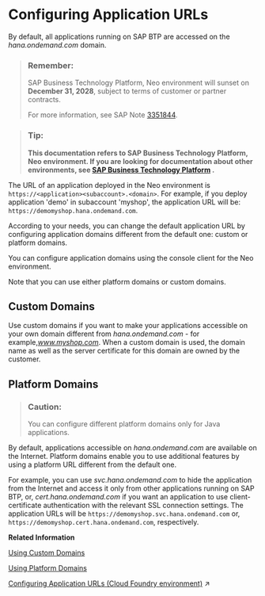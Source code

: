<!-- loio7ceeaa5e528140c48ae53b68433293ba -->

# Configuring Application URLs

By default, all applications running on SAP BTP are accessed on the *hana.ondemand.com* domain.

> ### Remember:  
> SAP Business Technology Platform, Neo environment will sunset on **December 31, 2028**, subject to terms of customer or partner contracts.
> 
> For more information, see SAP Note [3351844](https://me.sap.com/notes/3351844).

> ### Tip:  
> **This documentation refers to SAP Business Technology Platform, Neo environment. If you are looking for documentation about other environments, see [SAP Business Technology Platform](https://help.sap.com/docs/btp/sap-business-technology-platform/sap-business-technology-platform?version=Cloud) .**

The URL of an application deployed in the Neo environment is `https://<application><subaccount>.<domain>`. For example, if you deploy application 'demo' in subaccount 'myshop', the application URL will be: `https://demomyshop.hana.ondemand.com`.

According to your needs, you can change the default application URL by configuring application domains different from the default one: custom or platform domains.

You can configure application domains using the console client for the Neo environment.

Note that you can use either platform domains or custom domains.



## Custom Domains

Use custom domains if you want to make your applications accessible on your own domain different from *hana.ondemand.com* - for example,*www.myshop.com*. When a custom domain is used, the domain name as well as the server certificate for this domain are owned by the customer.



## Platform Domains

> ### Caution:  
> You can configure different platform domains only for Java applications.

By default, applications accessible on *hana.ondemand.com* are available on the Internet. Platform domains enable you to use additional features by using a platform URL different from the default one.

For example, you can use *svc.hana.ondemand.com* to hide the application from the Internet and access it only from other applications running on SAP BTP, or, *cert.hana.ondemand.com* if you want an application to use client-certificate authentication with the relevant SSL connection settings. The application URLs will be `https://demomyshop.svc.hana.ondemand.com` or, `https://demomyshop.cert.hana.ondemand.com`, respectively.

**Related Information**  


[Using Custom Domains](using-custom-domains-98e655a.md "SAP Custom Domain service allows subaccount owners to make their SAP BTP applications accessible via a custom domain that is different from the default one (hana.ondemand.com) - for example www.myshop.com.")

[Using Platform Domains](using-platform-domains-a32d4cd.md#loioa32d4cd65be344439d9ed752f182e609 "Using platform domains, you can configure the application network availability or authentication policy. You can achieve that by configuring the appropriate platform domain which will change the URL on which your application will be accessible.")

[Configuring Application URLs (Cloud Foundry environment)](https://help.sap.com/viewer/65de2977205c403bbc107264b8eccf4b/Cloud/en-US/e623e372e6174f81af2b9b8ef8f6d6d3.html "By default, all applications running on SAP BTP are accessed on the default landscape domain. According to your needs, you can change the default application URL by configuring additional application domains.") :arrow_upper_right:

